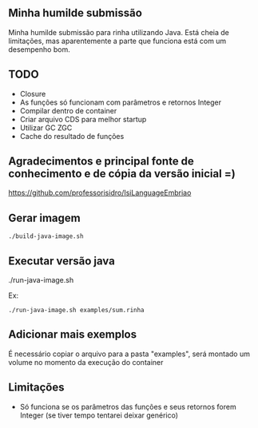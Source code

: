 ## Minha humilde submissão

Minha humilde submissão para rinha utilizando Java. Está cheia de limitações, mas aparentemente a parte que funciona está com um desempenho bom.

## TODO

- Closure
- As funções só funcionam com parâmetros e retornos Integer
- Compilar dentro de container
- Criar arquivo CDS para melhor startup
- Utilizar GC ZGC
- Cache do resultado de funções

## Agradecimentos e principal fonte de conhecimento e de cópia da versão inicial =)

https://github.com/professorisidro/IsiLanguageEmbriao


## Gerar imagem

```
./build-java-image.sh
```

## Executar versão java

./run-java-image.sh <FILE>


Ex:

```
./run-java-image.sh examples/sum.rinha

```

## Adicionar mais exemplos

É necessário copiar o arquivo para a pasta "examples", será montado um volume no momento da execução do container

## Limitações

- Só funciona se os parâmetros das funções e seus retornos forem Integer (se tiver tempo tentarei deixar genérico)

